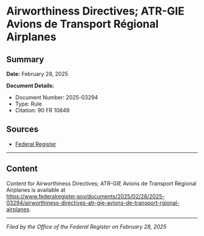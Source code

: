 # Airworthiness Directives; ATR-GIE Avions de Transport Régional Airplanes

## Summary

**Date:** February 28, 2025

**Document Details:**
- Document Number: 2025-03294
- Type: Rule
- Citation: 90 FR 10849

## Sources
- [Federal Register](https://www.federalregister.gov/documents/2025/02/28/2025-03294/airworthiness-directives-atr-gie-avions-de-transport-rgional-airplanes)

---

## Content

Content for Airworthiness Directives; ATR-GIE Avions de Transport Régional Airplanes is available at https://www.federalregister.gov/documents/2025/02/28/2025-03294/airworthiness-directives-atr-gie-avions-de-transport-rgional-airplanes.

---

*Filed by the Office of the Federal Register on February 28, 2025*
